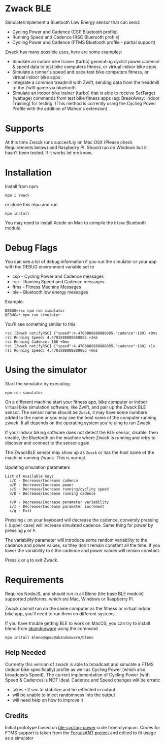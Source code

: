 # Zwack BLE

Simulate/Implement a Bluetooth Low Energy sensor that can send:

  * Cycling Power and Cadence (CSP Bluetooth profile)
  * Running Speed and Cadence (RSC Bluetooth profile)
  * Cycling Power and Cadence (FTMS Bluetooth profile - partial support)

Zwack has many possible uses, here are some examples:

  * Simulate an indoor bike trainer (turbo) generating cyclist power,cadence & speed data to test bike computers fitness, or virtual indoor bike apps. 
  * Simulate a runner's speed and pace test bike computers fitness, or virtual indoor bike apps. 
  * Integrate a common treadmill with Zwift, sending data from the treadmill to the Zwift game via bluetooth
  * Simulate an indoor bike trainer (turbo) that is able to receive SetTarget (wattage) commands from test bike fitness apps (eg: BreakAway: Indoor Training) for testing. (This method is currently using the Cycling Power Profile with the addition of Wahoo's extension)
  
# Supports

At this time Zwack runs succesfuly on Mac OSX (Please check Requirements below) and Raspberry PI. Should run on Windows but it hasn't been tested. If it works let me know.

# Installation

Install from npm

    npm i zwack

or clone this repo and run 

    npm install

You may need to install Xcode on Mac to compile the `bleno` Bluetooth module. 

# Debug Flags

You can see a lot of debug information if you run the simulator or your app with the DEBUG environment variable set to 

  * csp  - Cycling Power and Cadence messages
  * rsc  - Running Speed and Cadence messages
  * ftms - Fitness Machine Messages
  * ble  - Bluetooth low energy messages

Example:

    DEBUG=rsc npm run simulator
    DEBUG=* npm run simulator

You'll see something similar to this

```
rsc [Zwack notifyRSC] {"speed":4.4703888888888885,"cadence":180} +0ms
rsc Running Speed: 4.4703888888888885 +2ms
rsc Running Cadence: 180 +0ms
rsc [Zwack notifyRSC] {"speed":4.4703888888888885,"cadence":180} +1s
rsc Running Speed: 4.4703888888888885 +0ms
```

# Using the simulator

Start the simulator by executing:

    npm run simulator

On a different machine start your fitness app, bike computer or indoor virtual bike simulation software, like Zwift, and pair up the Zwack BLE sensor. The sensor name should be `Zwack`, it may have some numbers added to the name or you may see the host name of the computer running zwack. It all depends on the operating system you're uing to run Zwack.

If your indoor biking software does not detect the BLE sensor, disable, then enable, the Bluetooth on the machine where Zwack is running and retry to discover and connect to the sensor again.

The ZwackBLE sensor may show up as `Zwack` or has the host name of the machine running Zwack. This is normal.

Updating simulation parameters

    List of Available Keys
      c/C - Decrease/Increase cadence
      p/P - Decrease/Increase power
      s/S - Decrease/Increase running/cycling speed
      d/D - Decrease/Increase running cadence  

      r/R - Decrease/Increase parameter variability
      i/I - Decrease/Increase parameter increment
      x/q - Exit

Pressing `c` on your keyboard will decrease the cadence, conversly pressing `C` (upper case) will increase simulated cadence. Same thing for power by pressing `p` or `P`.
 
The variability parameter will introduce some random variability to the cadence and power values, so they don't remain constant all the time. If you lower the variability to `0` the cadence and power values will remain constant.

Press `x` or `q` to exit Zwack.

# Requirements

Requires NodeJS, and should run in all Bleno (the base BLE module) supported platforms, which are Mac, Windows or Raspberry Pi. 

Zwack cannot run on the same computer as the fitness or virtual indoor bike app, you'll need to run them on different systems.

If you have trouble getting BLE to work on MacOS, you can try to install bleno from [abandonware](https://github.com/abandonware/bleno) using the command

	npm install bleno@npm:@abandonware/bleno

## Help Needed

Currently this version of zwack is able to broadcast and simulate a FTMS (indoor bike specifically) profile as well as Cycling Power (which also broadcasts Speed). 
The current implementation of Cycling Power (with Speed & Cadence) is NOT ideal. Cadence and Speed changes will be erratic 
  * takes ~2 sec to stabilize and be reflected in output
  * will be unable to inject randomness into the output
  * will need help on how to improve it

## Credits

Initial prototype based on [ble-cycling-power](https://github.com/olympum/ble-cycling-power) code from olympum.
Codes for FTMS support is taken from the [FortuisANT project ](https://github.com/WouterJD/FortiusANT) and edited to fit usage as a simulator
